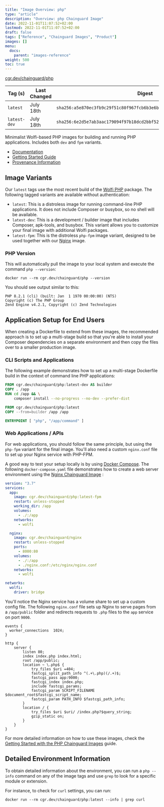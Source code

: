 ```yaml
---
title: "Image Overview: php"
type: "article"
description: "Overview: php Chainguard Image"
date: 2022-11-01T11:07:52+02:00
lastmod: 2022-11-01T11:07:52+02:00
draft: false
tags: ["Reference", "Chainguard Images", "Product"]
images: []
menu:
  docs:
    parent: "images-reference"
weight: 500
toc: true
---
```


[cgr.dev/chainguard/php](https://github.com/chainguard-images/images/tree/main/images/php)

| Tag (s)       | Last Changed | Digest                                                                    |
|---------------|--------------|---------------------------------------------------------------------------|
|  `latest`     | July 18th    | `sha256:a5e870ec3fb9c29f51c80f967fcb6b3e6b5234f374bd125ba8ebc26ef45669c3` |
|  `latest-dev` | July 18th    | `sha256:6e2d5e7ab3aac179094f97b18dcd2bbf52231899a9c44c42d17504626e2aa5bb` |



Minimalist Wolfi-based PHP images for building and running PHP applications. Includes both `dev` and `fpm` variants.

- [Documentation](https://edu.chainguard.dev/chainguard/chainguard-images/reference/php)
- [Getting Started Guide](https://edu.chainguard.dev/chainguard/chainguard-images/reference/php/getting-started-php/)
- [Provenance Information](https://edu.chainguard.dev/chainguard/chainguard-images/reference/php/provenance_info/)

## Image Variants

Our `latest` tags use the most recent build of the [Wolfi PHP](https://github.com/wolfi-dev/os/blob/main/php.yaml) package. The following tagged variants are available without authentication:

- `latest`: This is a distroless image for running command-line PHP applications. It does not include Composer or busybox, so no shell will be available.
- `latest-dev`: This is a development / builder image that includes Composer, apk-tools, and busybox. This variant allows you to customize your final image with additional Wolfi packages.
- `latest-fpm`: This is the distroless `php-fpm` image variant, designed to be used together with our [Nginx](https://edu.chainguard.dev/chainguard/chainguard-images/reference/nginx) image.

### PHP Version
This will automatically pull the image to your local system and execute the command `php --version`:

```shell
docker run --rm cgr.dev/chainguard/php --version
```

You should see output similar to this:

```
PHP 8.2.1 (cli) (built: Jan  1 1970 00:00:00) (NTS)
Copyright (c) The PHP Group
Zend Engine v4.2.1, Copyright (c) Zend Technologies
```

## Application Setup for End Users

When creating a Dockerfile to extend from these images, the recommended approach is to set up a multi-stage build so that you're able to install your Composer dependencies on a separate environment and then copy the files over to a smaller production image.

### CLI Scripts and Applications
The following example demonstrates how to set up a multi-stage Dockerfile build in the context of command line PHP applications:

```Dockerfile
FROM cgr.dev/chainguard/php:latest-dev AS builder
COPY . /app
RUN cd /app && \
    composer install --no-progress --no-dev --prefer-dist

FROM cgr.dev/chainguard/php:latest
COPY --from=builder /app /app

ENTRYPOINT [ "php", "/app/command" ]
```
### Web Applications / APIs
For web applications, you should follow the same principle, but using the `php-fpm` variant for the final image. You'll also need a custom `nginx.conf` file to set up your Nginx service with PHP-FPM.

A good way to test your setup locally is by using [Docker Compose](https://docs.docker.com/compose/compose-file/). The following `docker-compose.yaml` file demonstrates how to create a web server environment using the [Nginx Chainguard Image](https://edu.chainguard.dev/chainguard/chainguard-images/reference/nginx) :

```yaml
version: "3.7"
services:
  app:
    image: cgr.dev/chainguard/php:latest-fpm
    restart: unless-stopped
    working_dir: /app
    volumes:
      - ./:/app
    networks:
      - wolfi

  nginx:
    image: cgr.dev/chainguard/nginx
    restart: unless-stopped
    ports:
      - 8000:80
    volumes:
      - ./:/app
      - ./nginx.conf:/etc/nginx/nginx.conf
    networks:
      - wolfi

networks:
  wolfi:
    driver: bridge
```

You'll notice the Nginx service has a volume share to set up a custom config file. The following `nginx.conf` file sets up Nginx to serve pages from a `/app/public` folder and redirects requests to `.php` files to the `app` service on port `9000`.

```
events {
  worker_connections  1024;
}

http {
    server {
        listen 80;
        index index.php index.html;
        root /app/public;
        location ~ \.php$ {
            try_files $uri =404;
            fastcgi_split_path_info ^(.+\.php)(/.+)$;
            fastcgi_pass app:9000;
            fastcgi_index index.php;
            include fastcgi_params;
            fastcgi_param SCRIPT_FILENAME $document_root$fastcgi_script_name;
            fastcgi_param PATH_INFO $fastcgi_path_info;
        }
        location / {
            try_files $uri $uri/ /index.php?$query_string;
            gzip_static on;
        }
    }
}
```

For more detailed information on how to use these images, check the [Getting Started with the PHP Chainguard Images](https://edu.chainguard.dev/chainguard/chainguard-images/reference/php/getting-started-php/) guide.

## Detailed Environment Information

To obtain detailed information about the environment, you can run a `php --info` command on any of the image tags and use `grep` to look for a specific module or extension.

For instance, to check for `curl` settings, you can run:

```shell
docker run --rm cgr.dev/chainguard/php:latest --info | grep curl
```

